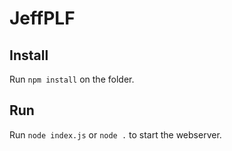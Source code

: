 # JeffPLF
## Install
Run `npm install` on the folder.

## Run
Run `node index.js` or `node .` to start the webserver.
